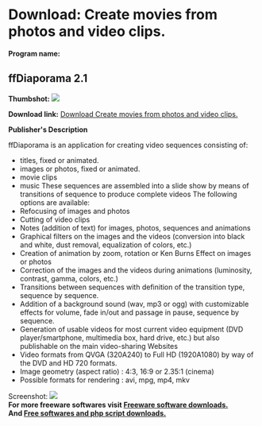 # Download: Create movies from photos and video clips.

**Program name:**

## ffDiaporama 2.1

  
**Thumbshot:** ![](http://www.freewarefiles.com/screenshot/ffdiaporama_md.jpg)   
  
**Download link:** [Download Create movies from photos and video clips.](http://freesoftwares.boysofts.com/FfDiaporama_program_73575.html)  
  


**Publisher's Description**  
  


ffDiaporama is an application for creating video sequences consisting of: 

  * titles, fixed or animated. 
  * images or photos, fixed or animated. 
  * movie clips 
  * music 
These sequences are assembled into a slide show by means of transitions of sequence to produce complete videos The following options are available: 
  * Refocusing of images and photos 
  * Cutting of video clips 
  * Notes (addition of text) for images, photos, sequences and animations 
  * Graphical filters on the images and the videos (conversion into black and white, dust removal, equalization of colors, etc.) 
  * Creation of animation by zoom, rotation or Ken Burns Effect on images or photos 
  * Correction of the images and the videos during animations (luminosity, contrast, gamma, colors, etc.) 
  * Transitions between sequences with definition of the transition type, sequence by sequence. 
  * Addition of a background sound (wav, mp3 or ogg) with customizable effects for volume, fade in/out and passage in pause, sequence by sequence. 
  * Generation of usable videos for most current video equipment (DVD player/smartphone, multimedia box, hard drive, etc.) but also publishable on the main video-sharing Websites 
  * Video formats from QVGA (320A240) to Full HD (1920A1080) by way of the DVD and HD 720 formats. 
  * Image geometry (aspect ratio) : 4:3, 16:9 or 2.35:1 (cinema) 
  * Possible formats for rendering : avi, mpg, mp4, mkv 

  
  
Screenshot: ![](http://www.freewarefiles.com/screenshot/ffdiaporama.jpg)   
**For more freeware softwares visit [Freeware software downloads.](http://freesoftwares.boysofts.com/)**   
**And [Free softwares and php script downloads.](http://www.boysofts.com/)**
